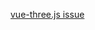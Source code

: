 
[vue-three.js issue](https://stackoverflow.com/questions/47849626/import-and-use-three-js-library-in-vue-component)